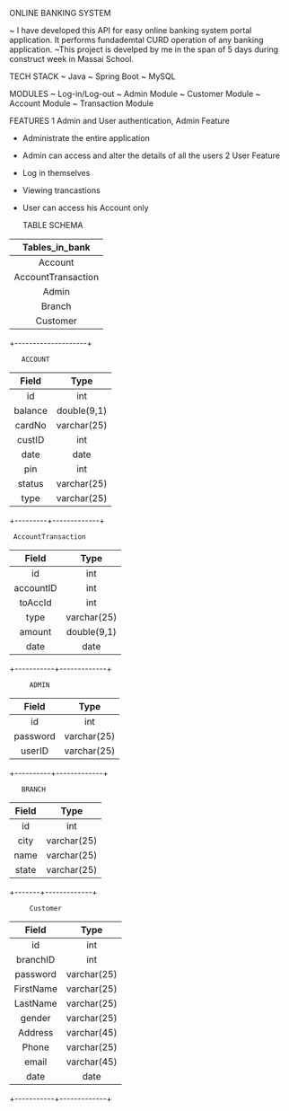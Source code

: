 ONLINE BANKING SYSTEM

~ I have developed this API for easy online banking system portal application. It performs fundademtal CURD operation of any banking application.
~This project is develped by me in the span of 5 days during construct week in Massai School.

 TECH STACK
 ~ Java
 ~ Spring Boot
 ~ MySQL
 
 
 MODULES
 ~ Log-in/Log-out
 ~ Admin Module
 ~ Customer  Module
 ~ Account Module
 ~ Transaction Module
 
 FEATURES
 1 Admin and User authentication,
  Admin Feature
  - Administrate the entire application
  - Admin can access and alter the details of all the users
 2 User  Feature
   - Log in themselves 
   - Viewing trancastions
   - User can access his Account only

     TABLE SCHEMA


| Tables_in_bank     |
|    :-----:         |   
| Account            |
| AccountTransaction |
| Admin              |
| Branch             |
| Customer           |
+--------------------+

       ACCOUNT

| Field   | Type        | 
| :-----: | :--------:  |
| id      | int         |
| balance | double(9,1) |
| cardNo  | varchar(25) | 
| custID  | int         |
| date    | date        |                                                     
| pin     | int         | 
| status  | varchar(25) | 
| type    | varchar(25) | 
+---------+-------------+

     AccountTransaction

| Field     | Type        |
| :-----:   | :--------:  |
| id        | int         |
| accountID | int         |
| toAccId   | int         |
| type      | varchar(25) |
| amount    | double(9,1) | 
| date      | date        | 
+-----------+-------------+

         ADMIN

| Field    | Type        |
| :-----:  | :--------:  |
| id       | int         | 
| password | varchar(25) | 
| userID   | varchar(25) | 
+----------+-------------+

       BRANCH

| Field | Type        | 
| :----:| :--------:  |
| id    | int         | 
| city  | varchar(25) | 
| name  | varchar(25) |
| state | varchar(25) |
+-------+-------------+

         Customer     

| Field     | Type        |
| :-----:   | :--------:  |
| id        | int         |
| branchID  | int         | 
| password  | varchar(25) |
| FirstName | varchar(25) | 
| LastName  | varchar(25) | 
| gender    | varchar(25) |
| Address   | varchar(45) | 
| Phone     | varchar(25) | 
| email     | varchar(45) |
| date      | date        |
+-----------+-------------+
